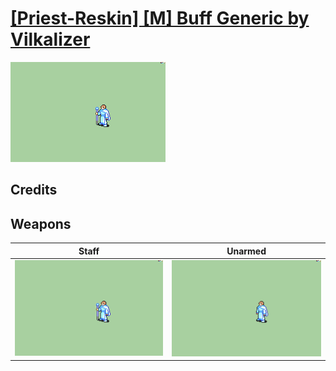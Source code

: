 # [\[Priest-Reskin\] \[M\] Buff Generic by Vilkalizer](./)
 

<img src="./7.%20Staff%20(Buff%20Generic%20Priest)/Staff_000.png" alt="[Priest-Reskin] [M] Buff Generic by Vilkalizer standing" />

## Credits



## Weapons
 

|Staff |Unarmed |
|  :---: | :---: |
| <img alt="Staff animation" src="./7.%20Staff%20(Buff%20Generic%20Priest)/Staff.gif" /> | <img alt="Unarmed animation" src="./8.%20Unarmed%20(Buff%20Generic%20Priest)/Unarmed.gif" /> |
